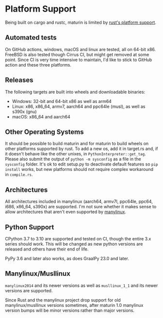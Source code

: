 # Platform Support

Being built on cargo and rustc, maturin is limited by [rust's platform support](https://doc.rust-lang.org/nightly/rustc/platform-support.html).

## Automated tests

On GitHub actions, windows, macOS and linux are tested, all
on 64-bit x86. FreeBSD is also tested though Cirrus CI, but might get removed at
some point. Since CI is very time intensive to maintain, I'd like to stick to
GitHub action and these three platforms.

## Releases

The following targets are built into wheels and downloadable binaries:

 * Windows: 32-bit and 64-bit x86 as well as arm64
 * Linux: x86, x86_64, armv7, aarch64 and ppc64le (musl), as well as s390x (gnu)
 * macOS: x86_64 and aarch64

## Other Operating Systems

It should be possible to build maturin and for maturin to build wheels on other platforms supported by rust.
To add a new os, add it in target.rs and, if it doesn't behave like the other unixes, in
`PythonInterpreter::get_tag`. Please also submit the output of `python -m sysconfig` as a file in the `sysconfig` folder.
It's ok to edit setup.py to deactivate default features so `pip install` works, but new platforms should not
require complex workaround in `compile.rs`.

## Architectures

All architectures included in manylinux (aarch64, armv7l, ppc64le, ppc64, i686, x86_64, s390x) are supported.
I'm not sure whether it makes sense to allow architectures that aren't even
supported by [manylinux](https://github.com/pypa/manylinux).

## Python Support

CPython 3.7 to 3.10 are supported and tested on CI, though the entire 3.x series should work.
This will be changed as new python versions are released and others have their end of life.

PyPy 3.6 and later also works, as does GraalPy 23.0 and later.

## Manylinux/Musllinux

`manylinux2014` and  its newer versions as well as `musllinux_1_1` and its newer versions
are supported.

Since Rust and the manylinux project drop support for old manylinux/musllinux versions sometimes, 
after maturin 1.0 manylinux version bumps will be minor versions rather than major versions.

